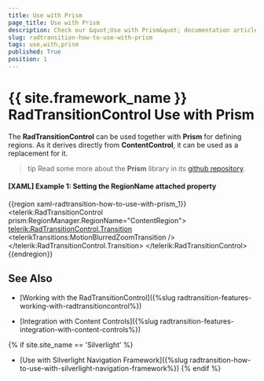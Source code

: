 ```yaml
---
title: Use with Prism
page_title: Use with Prism
description: Check our &quot;Use with Prism&quot; documentation article for the RadTransitionControl {{ site.framework_name }} control.
slug: radtransition-how-to-use-with-prism
tags: use,with,prism
published: True
position: 1
---
```


# {{ site.framework_name }} RadTransitionControl Use with Prism

The __RadTransitionControl__ can be used together with __Prism__ for defining regions. As it derives directly from __ContentControl__, it can be used as a replacement for it.

>tip Read some more about the __Prism__ library in its [github repository](https://github.com/PrismLibrary/Prism).

#### __[XAML] Example 1: Setting the RegionName attached property__

{{region xaml-radtransition-how-to-use-with-prism_1}}
	<Grid xmlns:prism="http://prismlibrary.com/"
        xmlns:telerik="http://schemas.telerik.com/2008/xaml/presentation">
        <telerik:RadTransitionControl prism:RegionManager.RegionName="ContentRegion">
			<telerik:RadTransitionControl.Transition>
				<telerikTransitions:MotionBlurredZoomTransition />
			</telerik:RadTransitionControl.Transition>
		</telerik:RadTransitionControl>
	</Grid>
{{endregion}}

## See Also

 * [Working with the RadTransitionControl]({%slug radtransition-features-working-with-radtransitioncontrol%})

 * [Integration with Content Controls]({%slug radtransition-features-integration-with-content-controls%})

  {% if site.site_name == 'Silverlight' %}
 * [Use with Silverlight Navigation Framework]({%slug radtransition-how-to-use-with-silverlight-navigation-framework%})
 {% endif %}